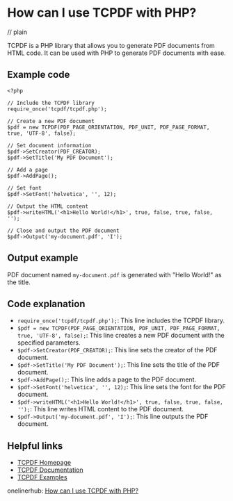 # How can I use TCPDF with PHP?
// plain

TCPDF is a PHP library that allows you to generate PDF documents from HTML code. It can be used with PHP to generate PDF documents with ease.

## Example code

```
<?php

// Include the TCPDF library
require_once('tcpdf/tcpdf.php');

// Create a new PDF document
$pdf = new TCPDF(PDF_PAGE_ORIENTATION, PDF_UNIT, PDF_PAGE_FORMAT, true, 'UTF-8', false);

// Set document information
$pdf->SetCreator(PDF_CREATOR);
$pdf->SetTitle('My PDF Document');

// Add a page
$pdf->AddPage();

// Set font
$pdf->SetFont('helvetica', '', 12);

// Output the HTML content
$pdf->writeHTML('<h1>Hello World!</h1>', true, false, true, false, '');

// Close and output the PDF document
$pdf->Output('my-document.pdf', 'I');
```

## Output example

PDF document named `my-document.pdf` is generated with "Hello World!" as the title.

## Code explanation

- `require_once('tcpdf/tcpdf.php');`: This line includes the TCPDF library.
- `$pdf = new TCPDF(PDF_PAGE_ORIENTATION, PDF_UNIT, PDF_PAGE_FORMAT, true, 'UTF-8', false);`: This line creates a new PDF document with the specified parameters.
- `$pdf->SetCreator(PDF_CREATOR);`: This line sets the creator of the PDF document.
- `$pdf->SetTitle('My PDF Document');`: This line sets the title of the PDF document.
- `$pdf->AddPage();`: This line adds a page to the PDF document.
- `$pdf->SetFont('helvetica', '', 12);`: This line sets the font for the PDF document.
- `$pdf->writeHTML('<h1>Hello World!</h1>', true, false, true, false, '');`: This line writes HTML content to the PDF document.
- `$pdf->Output('my-document.pdf', 'I');`: This line outputs the PDF document.

## Helpful links
- [TCPDF Homepage](https://tcpdf.org/)
- [TCPDF Documentation](https://tcpdf.org/docs.php)
- [TCPDF Examples](https://tcpdf.org/examples/)

onelinerhub: [How can I use TCPDF with PHP?](https://onelinerhub.com/php-tcpdf/how-can-i-use-tcpdf-with-php-1685689343)